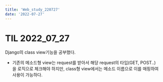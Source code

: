 ```yaml
---
title: 'Web_study_220727'
date: '2022-07-27'
---
```


# TIL 2022_07_27
Django의 class view기능을 공부했다. 
- 기존의 메소드형 view는 request를 받아서 해당 request의 타입(GET, POST..)을 로직으로 체크해야 하지만, class형 view에서는 메소드 이름으로 이를 매핑하여 사용이 가능하다.


